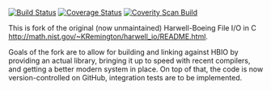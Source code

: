 [![Build
Status](https://travis-ci.org/nschloe/hbio.svg?branch=master)](https://travis-ci.org/nschloe/hbio)
[![Coverage Status](https://coveralls.io/repos/nschloe/hbio/badge.png?branch=master)](https://coveralls.io/r/nschloe/hbio?branch=master)
[![Coverity Scan Build](https://scan.coverity.com/projects/2873/badge.svg)](https://scan.coverity.com/projects/2873)



This is fork of the original (now unmaintained) Harwell-Boeing File I/O in C
<http://math.nist.gov/~KRemington/harwell_io/README.html>.

Goals of the fork are to allow for building and linking against HBIO by
providing an actual library, bringing it up to speed with recent compilers,
and getting a better modern system in place. On top of that, the code is now
version-controlled on GitHub, integration tests are to be implemented.
